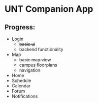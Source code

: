 # UNT Companion App

## Progress:
* Login
    * ~~basic ui~~
    * backend functionality
* Map
    * ~~basic map view~~
    * campus floorplans
    * navigation
* Home
* Schedule
* Calendar
* Forum
* Notifications
